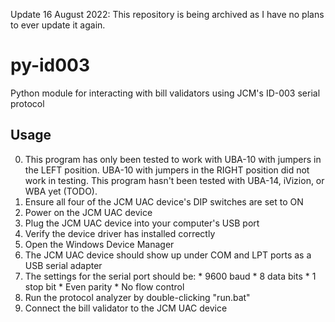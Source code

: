 Update 16 August 2022: This repository is being archived as I have no plans to ever update it again.

# py-id003
Python module for interacting with bill validators using JCM's ID-003 serial protocol

## Usage
0. This program has only been tested to work with UBA-10 with jumpers in the LEFT position. UBA-10 with jumpers in the RIGHT position did not work in testing. This program hasn't been tested with UBA-14, iVizion, or WBA yet (TODO).
0. Ensure all four of the JCM UAC device's DIP switches are set to ON
1. Power on the JCM UAC device
2. Plug the JCM UAC device into your computer's USB port
3. Verify the device driver has installed correctly
  1. Open the Windows Device Manager
  2. The JCM UAC device should show up under COM and LPT ports as a USB serial adapter
  3. The settings for the serial port should be:
    * 9600 baud
    * 8 data bits
    * 1 stop bit
    * Even parity
    * No flow control
4. Run the protocol analyzer by double-clicking "run.bat"
5. Connect the bill validator to the JCM UAC device
